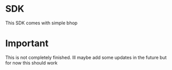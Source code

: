 # SDK
This SDK comes with simple bhop

# Important
This is not completely finished. Ill maybe add some updates in the future but for now this should work
